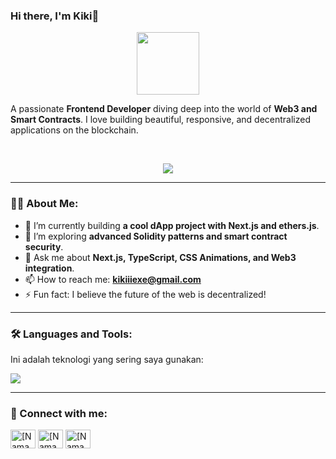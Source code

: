 ### Hi there, I'm Kiki👋

<p align="center">
  <img src="https://media.giphy.com/media/M9gbBd9nbDrOTu1Mqx/giphy.gif" width="100"/>
</p>

A passionate **Frontend Developer** diving deep into the world of **Web3 and Smart Contracts**. I love building beautiful, responsive, and decentralized applications on the blockchain.

<br/>

<p align="center">
  <a href="https://github-readme-stats-three-theta-72.vercel.app">
    <img align="center" src="https://github-readme-stats-three-theta-72.vercel.app/api/top-langs/?username=kikiexe&layout=compact&theme=tokyonight" />
  </a>
</p>

---

### 👨‍💻 About Me:

- 🔭 I’m currently building **a cool dApp project with Next.js and ethers.js**.
- 🌱 I’m exploring **advanced Solidity patterns and smart contract security**.
- 💬 Ask me about **Next.js, TypeScript, CSS Animations, and Web3 integration**.
- 📫 How to reach me: **kikiiiexe@gmail.com**
- ⚡ Fun fact: I believe the future of the web is decentralized!

---

### 🛠️ Languages and Tools:

Ini adalah teknologi yang sering saya gunakan:

<p align="left">
  <a href="https://skillicons.dev">
    <img src="https://skillicons.dev/icons?i=git,figma,html,css,js,ts,react,nextjs,nodejs,solidity" />
  </a>
</p>

---

### 🤝 Connect with me:

<p align="left">
<a href="https://linkedin.com/in/[USERNAME_LINKEDIN_ANDA]" target="blank"><img align="center" src="https://raw.githubusercontent.com/rahuldkjain/github-profile-readme-generator/master/src/images/icons/Social/linked-in-alt.svg" alt="[Nama Anda]" height="30" width="40" /></a>
<a href="https://twitter.com/[USERNAME_TWITTER_ANDA]" target="blank"><img align="center" src="https://raw.githubusercontent.com/rahuldkjain/github-profile-readme-generator/master/src/images/icons/Social/twitter.svg" alt="[Nama Anda]" height="30" width="40" /></a>
<a href="https://instagram.com/[USERNAME_INSTAGRAM_ANDA]" target="blank"><img align="center" src="https://raw.githubusercontent.com/rahuldkjain/github-profile-readme-generator/master/src/images/icons/Social/instagram.svg" alt="[Nama Anda]" height="30" width="40" /></a>
</p>
